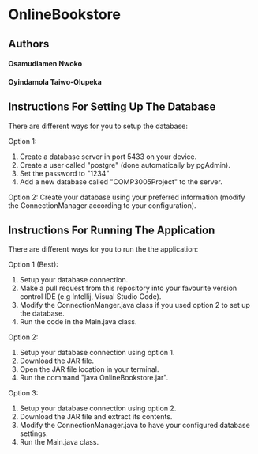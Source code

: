 # OnlineBookstore

## Authors
#### Osamudiamen Nwoko 
#### Oyindamola Taiwo-Olupeka


## Instructions For Setting Up The Database
There are different ways for you to setup the database:

Option 1:
1. Create a database server in port 5433 on your device.
2. Create a user called "postgre" (done automatically by pgAdmin).
3. Set the password to "1234"
4. Add a new database called "COMP3005Project" to the server.

Option 2:
Create your database using your preferred information (modify the ConnectionManager according to your configuration).


## Instructions For Running The Application
There are different ways for you to run the the application:

Option 1 (Best):
1. Setup your database connection.
2. Make a pull request from this repository into your favourite version control IDE (e.g Intellij, Visual Studio Code).
3. Modify the ConnectionManger.java class if you used option 2 to set up the database.
4. Run the code in the Main.java class.

Option 2:
1. Setup your database connection using option 1.
2. Download the JAR file.
3. Open the JAR file location in your terminal.
4. Run the command "java OnlineBookstore.jar".

Option 3:
1. Setup your database connection using option 2.
2. Download the JAR file and extract its contents.
3. Modify the ConnectionManager.java to have your configured database settings.
4. Run the Main.java class.
